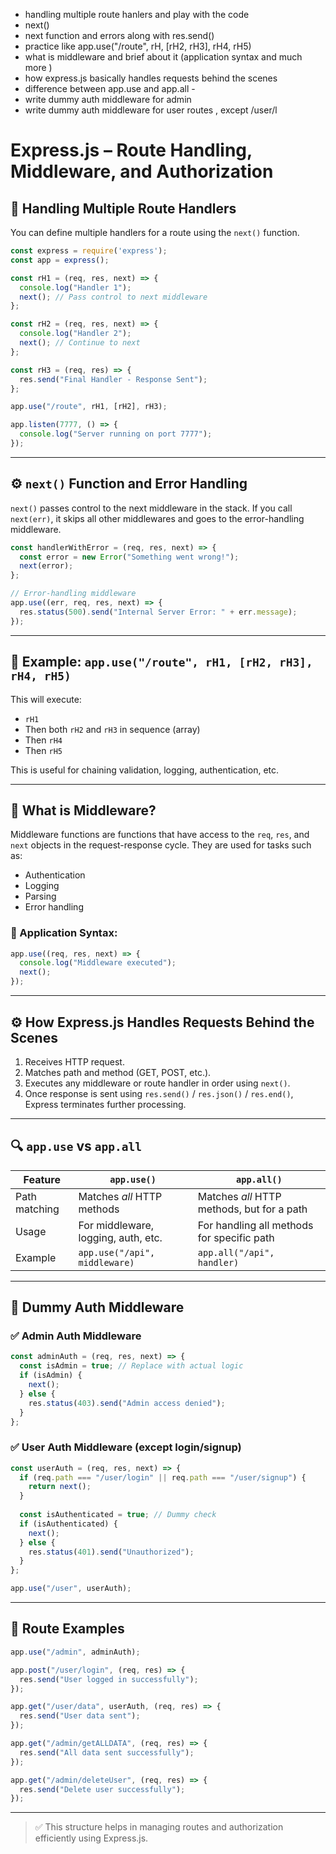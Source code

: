 - handling multiple route hanlers and play with the code
- next()
- next function and errors along with res.send()
- practice like app.use("/route", rH, [rH2, rH3], rH4, rH5)
- what is middleware and brief about it (application syntax and much more )
- how express.js basically handles requests behind the scenes 
- difference between app.use and app.all -
- write dummy auth middleware  for admin
- write dummy auth middleware for user routes , except /user/l


# Express.js – Route Handling, Middleware, and Authorization

## 🎯 Handling Multiple Route Handlers

You can define multiple handlers for a route using the `next()` function.

```js
const express = require('express');
const app = express();

const rH1 = (req, res, next) => {
  console.log("Handler 1");
  next(); // Pass control to next middleware
};

const rH2 = (req, res, next) => {
  console.log("Handler 2");
  next(); // Continue to next
};

const rH3 = (req, res) => {
  res.send("Final Handler - Response Sent");
};

app.use("/route", rH1, [rH2], rH3);

app.listen(7777, () => {
  console.log("Server running on port 7777");
});
```

---

## ⚙️ `next()` Function and Error Handling

`next()` passes control to the next middleware in the stack. If you call `next(err)`, it skips all other middlewares and goes to the error-handling middleware.

```js
const handlerWithError = (req, res, next) => {
  const error = new Error("Something went wrong!");
  next(error);
};

// Error-handling middleware
app.use((err, req, res, next) => {
  res.status(500).send("Internal Server Error: " + err.message);
});
```

---

## 🔄 Example: `app.use("/route", rH1, [rH2, rH3], rH4, rH5)`

This will execute:
- `rH1`
- Then both `rH2` and `rH3` in sequence (array)
- Then `rH4`
- Then `rH5`

This is useful for chaining validation, logging, authentication, etc.

---

## 📘 What is Middleware?

Middleware functions are functions that have access to the `req`, `res`, and `next` objects in the request-response cycle. They are used for tasks such as:
- Authentication
- Logging
- Parsing
- Error handling

### 🧾 Application Syntax:

```js
app.use((req, res, next) => {
  console.log("Middleware executed");
  next();
});
```

---

## ⚙️ How Express.js Handles Requests Behind the Scenes

1. Receives HTTP request.
2. Matches path and method (GET, POST, etc.).
3. Executes any middleware or route handler in order using `next()`.
4. Once response is sent using `res.send()` / `res.json()` / `res.end()`, Express terminates further processing.

---

## 🔍 `app.use` vs `app.all`

| Feature         | `app.use()`                               | `app.all()`                                 |
|----------------|-------------------------------------------|---------------------------------------------|
| Path matching  | Matches *all* HTTP methods                 | Matches *all* HTTP methods, but for a path  |
| Usage          | For middleware, logging, auth, etc.        | For handling all methods for specific path  |
| Example        | `app.use("/api", middleware)`              | `app.all("/api", handler)`                  |

---

## 🔐 Dummy Auth Middleware

### ✅ Admin Auth Middleware

```js
const adminAuth = (req, res, next) => {
  const isAdmin = true; // Replace with actual logic
  if (isAdmin) {
    next();
  } else {
    res.status(403).send("Admin access denied");
  }
};
```

### ✅ User Auth Middleware (except login/signup)

```js
const userAuth = (req, res, next) => {
  if (req.path === "/user/login" || req.path === "/user/signup") {
    return next();
  }
  
  const isAuthenticated = true; // Dummy check
  if (isAuthenticated) {
    next();
  } else {
    res.status(401).send("Unauthorized");
  }
};

app.use("/user", userAuth);
```

---

## 📌 Route Examples

```js
app.use("/admin", adminAuth);

app.post("/user/login", (req, res) => {
  res.send("User logged in successfully");
});

app.get("/user/data", userAuth, (req, res) => {
  res.send("User data sent");
});

app.get("/admin/getALLDATA", (req, res) => {
  res.send("All data sent successfully");
});

app.get("/admin/deleteUser", (req, res) => {
  res.send("Delete user successfully");
});
```

---

> ✅ This structure helps in managing routes and authorization efficiently using Express.js.
